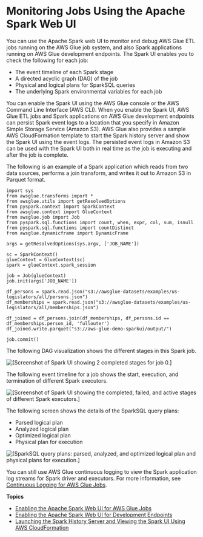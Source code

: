 # Monitoring Jobs Using the Apache Spark Web UI<a name="monitor-spark-ui"></a>

You can use the Apache Spark web UI to monitor and debug AWS Glue ETL jobs running on the AWS Glue job system, and also Spark applications running on AWS Glue development endpoints\. The Spark UI enables you to check the following for each job:
+ The event timeline of each Spark stage
+ A directed acyclic graph \(DAG\) of the job
+ Physical and logical plans for SparkSQL queries
+ The underlying Spark environmental variables for each job

You can enable the Spark UI using the AWS Glue console or the AWS Command Line Interface \(AWS CLI\)\. When you enable the Spark UI, AWS Glue ETL jobs and Spark applications on AWS Glue development endpoints can persist Spark event logs to a location that you specify in Amazon Simple Storage Service \(Amazon S3\)\. AWS Glue also provides a sample AWS CloudFormation template to start the Spark history server and show the Spark UI using the event logs\. The persisted event logs in Amazon S3 can be used with the Spark UI both in real time as the job is executing and after the job is complete\.

The following is an example of a Spark application which reads from two data sources, performs a join transform, and writes it out to Amazon S3 in Parquet format\.

```
import sys
from awsglue.transforms import *
from awsglue.utils import getResolvedOptions
from pyspark.context import SparkContext
from awsglue.context import GlueContext
from awsglue.job import Job
from pyspark.sql.functions import count, when, expr, col, sum, isnull
from pyspark.sql.functions import countDistinct
from awsglue.dynamicframe import DynamicFrame
 
args = getResolvedOptions(sys.argv, ['JOB_NAME'])
 
sc = SparkContext()
glueContext = GlueContext(sc)
spark = glueContext.spark_session
 
job = Job(glueContext)
job.init(args['JOB_NAME'])
 
df_persons = spark.read.json("s3://awsglue-datasets/examples/us-legislators/all/persons.json")
df_memberships = spark.read.json("s3://awsglue-datasets/examples/us-legislators/all/memberships.json")
 
df_joined = df_persons.join(df_memberships, df_persons.id == df_memberships.person_id, 'fullouter')
df_joined.write.parquet("s3://aws-glue-demo-sparkui/output/")
 
job.commit()
```

The following DAG visualization shows the different stages in this Spark job\.

![\[Screenshot of Spark UI showing 2 completed stages for job 0.\]](http://docs.aws.amazon.com/glue/latest/dg/images/spark-ui1.png)

The following event timeline for a job shows the start, execution, and termination of different Spark executors\.

![\[Screenshot of Spark UI showing the completed, failed, and active stages of different Spark executors.\]](http://docs.aws.amazon.com/glue/latest/dg/images/spark-ui2.png)

The following screen shows the details of the SparkSQL query plans:
+ Parsed logical plan
+ Analyzed logical plan
+ Optimized logical plan
+ Physical plan for execution

![\[SparkSQL query plans: parsed, analyzed, and optimized logical plan and physical plans for execution.\]](http://docs.aws.amazon.com/glue/latest/dg/images/spark-ui3.png)

You can still use AWS Glue continuous logging to view the Spark application log streams for Spark driver and executors\. For more information, see [Continuous Logging for AWS Glue Jobs](https://docs.aws.amazon.com/glue/latest/dg/monitor-continuous-logging.html)\.

**Topics**
+ [Enabling the Apache Spark Web UI for AWS Glue Jobs](monitor-spark-ui-jobs.md)
+ [Enabling the Apache Spark Web UI for Development Endpoints](monitor-spark-ui-dev-endpoints.md)
+ [Launching the Spark History Server and Viewing the Spark UI Using AWS CloudFormation](monitor-spark-ui-history.md)